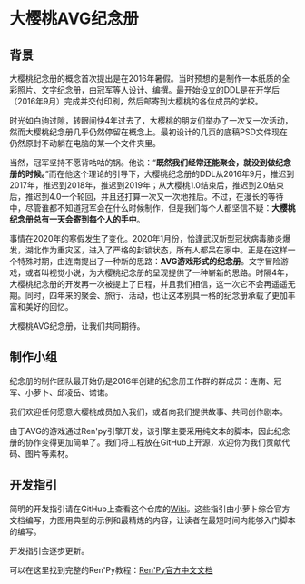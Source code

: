 # 大樱桃AVG纪念册
## 背景

大樱桃纪念册的概念首次提出是在2016年暑假。当时预想的是制作一本纸质的全彩照片、文字纪念册，由冠军等人设计、编撰。最开始设立的DDL是在开学后（2016年9月）完成并交付印刷，然后邮寄到大樱桃的各位成员的学校。

时光如白驹过隙，转眼间快4年过去了，大樱桃的朋友们举办了一次又一次活动，然而大樱桃纪念册几乎仍然停留在概念上。最初设计的几页的底稿PSD文件现在仍然原封不动躺在电脑的某一个文件夹里。

当然，冠军坚持不愿背咕咕的锅。他说：“**既然我们经常还能聚会，就没到做纪念册的时候。**”而在他这个理论的引导下，大樱桃纪念册的DDL从2016年9月，推迟到2017年，推迟到2018年，推迟到2019年；从大樱桃1.0结束后，推迟到2.0结束后，推迟到4.0一个轮回，并且还打算一次又一次地推后。不过，在漫长的等待中，尽管谁都不知道冠军会在什么时候制作，但是我们每个人都坚信不疑：**大樱桃纪念册总有一天会寄到每个人的手中**。

事情在2020年的寒假发生了变化。2020年1月份，恰逢武汉新型冠状病毒肺炎爆发，湖北作为重灾区，进入了严格的封锁状态，所有人都呆在家中。正是在这样一个特殊时期，由连南提出了一种新的思路：**AVG游戏形式的纪念册**。文字冒险游戏，或者叫视觉小说，为大樱桃纪念册的呈现提供了一种崭新的思路。时隔4年，大樱桃纪念册的开发再一次被提上了日程，并且我们相信，这一次它不会再遥遥无期。同时，四年来的聚会、旅行、活动，也让这本别具一格的纪念册承载了更加丰富和美好的回忆。

大樱桃AVG纪念册，让我们共同期待。

## 制作小组

纪念册的制作团队最开始仍是2016年创建的纪念册工作群的群成员：连南、冠军、小萝卜、邱凌岳、诺诺。

我们欢迎任何愿意大樱桃成员加入我们，或者向我们提供故事、共同创作剧本。

由于AVG的游戏通过Ren'py引擎开发，该引擎主要采用纯文本的脚本，因此纪念册的协作变得更加简单了。我们将工程放在GitHub上开源，欢迎你为我们贡献代码、图片等素材。

## 开发指引

简明的开发指引请在GitHub上查看这个仓库的[Wiki](https://github.com/Big-Cherry/album/wiki)。这些指引由小萝卜综合官方文档编写，力图用典型的示例和最精炼的内容，让读者在最短时间内能够入门脚本的编写。

开发指引会逐步更新。

可以在这里找到完整的Ren'Py教程：[Ren'Py官方中文文档](http://renpy.cn/doc/index.html)

